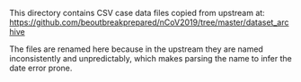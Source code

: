This directory contains CSV case data files copied from upstream at:
https://github.com/beoutbreakprepared/nCoV2019/tree/master/dataset_archive

The files are renamed here because in the upstream they are named inconsistently and unpredictably, which makes parsing the name to infer the date error prone.
